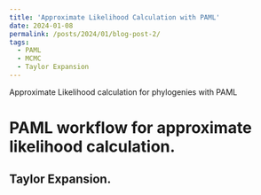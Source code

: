 ```yaml
---
title: 'Approximate Likelihood Calculation with PAML'
date: 2024-01-08
permalink: /posts/2024/01/blog-post-2/
tags:
  - PAML
  - MCMC
  - Taylor Expansion
---
```


Approximate Likelihood calculation for phylogenies with PAML

PAML workflow for approximate likelihood calculation.
======


Taylor Expansion.
------